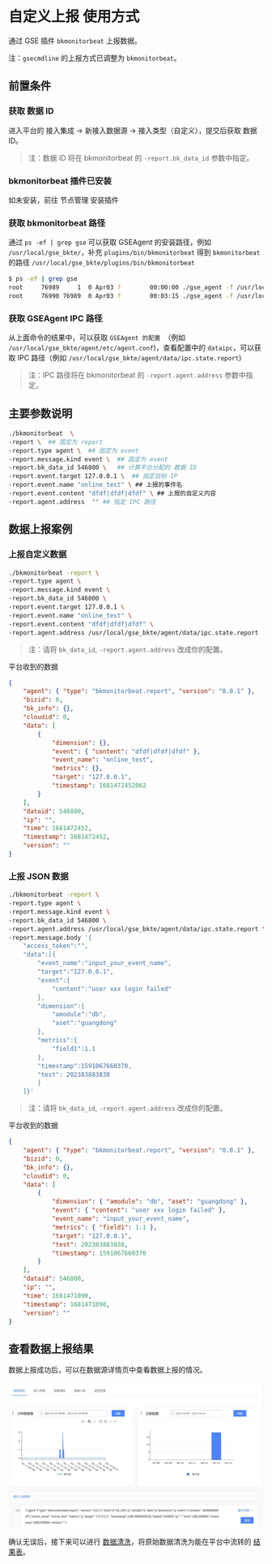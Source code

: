 # 自定义上报 使用方式

通过 GSE 插件 `bkmonitorbeat` 上报数据。

注：`gsecmdline` 的上报方式已调整为 `bkmonitorbeat`。

## 前置条件

### 获取 数据 ID
进入平台的 接入集成 -> 新接入数据源 -> 接入类型（自定义），提交后获取 数据 ID。

> 注：数据 ID 将在 bkmonitorbeat 的  `-report.bk_data_id` 参数中指定。

### bkmonitorbeat 插件已安装

如未安装，前往 节点管理 安装插件

### 获取 bkmonitorbeat 路径 
通过 `ps -ef | grep gse` 可以获取 GSEAgent 的安装路径，例如 `/usr/local/gse_bkte/`，补充 `plugins/bin/bkmonitorbeat` 得到 `bkmonitorbeat` 的路径  `/usr/local/gse_bkte/plugins/bin/bkmonitorbeat`

```bash
$ ps -ef | grep gse     
root     76989     1  0 Apr03 ?        00:00:00 ./gse_agent -f /usr/local/gse_bkte/agent/etc/agent.conf
root     76990 76989  0 Apr03 ?        00:03:15 ./gse_agent -f /usr/local/gse_bkte/agent/etc/agent.conf
```

### 获取 GSEAgent IPC 路径
从上面命令的结果中，可以获取 `GSEAgent 的配置 `（例如 `/usr/local/gse_bkte/agent/etc/agent.conf`)，查看配置中的 `dataipc`，可以获取 IPC 路径（例如 `/usr/local/gse_bkte/agent/data/ipc.state.report`)

> 注：IPC 路径将在 bkmonitorbeat 的  `-report.agent.address` 参数中指定。



## 主要参数说明

```bash
./bkmonitorbeat  \
-report \  ## 固定为 report
-report.type agent \  ## 固定为 event
-report.message.kind event \  ## 固定为 event
-report.bk_data_id 546800 \   ## 计算平台分配的 数据 ID
-report.event.target 127.0.0.1 \  ## 指定目标 IP
-report.event.name "online_test" \ ## 上报的事件名
-report.event.content "dfdf|dfdf|dfdf" \ ## 上报的自定义内容
-report.agent.address  "" ## 指定 IPC 路径
```

## 数据上报案例
### 上报自定义数据

```bash
./bkmonitorbeat -report \
-report.type agent \
-report.message.kind event \
-report.bk_data_id 546800 \
-report.event.target 127.0.0.1 \
-report.event.name "online_test" \
-report.event.content "dfdf|dfdf|dfdf" \
-report.agent.address /usr/local/gse_bkte/agent/data/ipc.state.report
```

> 注：请将 `bk_data_id`, `-report.agent.address` 改成你的配置。


平台收到的数据

```json
{
    "agent": { "type": "bkmonitorbeat.report", "version": "0.0.1" },
    "bizid": 0,
    "bk_info": {},
    "cloudid": 0,
    "data": [
        {
            "dimension": {},
            "event": { "content": "dfdf|dfdf|dfdf" },
            "event_name": "online_test",
            "metrics": {},
            "target": "127.0.0.1",
            "timestamp": 1681472452062
        }
    ],
    "dataid": 546800,
    "ip": "",
    "time": 1681472452,
    "timestamp": 1681472452,
    "version": ""
}
```



### 上报 JSON 数据

```bash
./bkmonitorbeat -report \
-report.type agent \
-report.message.kind event \
-report.bk_data_id 546800 \
-report.agent.address /usr/local/gse_bkte/agent/data/ipc.state.report \
-report.message.body '{
    "access_token":"",
    "data":[{
        "event_name":"input_your_event_name",
        "target":"127.0.0.1",
        "event":{
            "content":"user xxx login failed"
        },
        "dimension":{
            "amodule":"db",
            "aset":"guangdong"
        },
        "metrics":{
            "field1":1.1
        },
        "timestamp":1591067660370,
        "test": 202383883838
        }
    ]}'
```    

> 注：请将 `bk_data_id`, `-report.agent.address` 改成你的配置。
    
    
平台收到的数据

```json
{
    "agent": { "type": "bkmonitorbeat.report", "version": "0.0.1" },
    "bizid": 0,
    "bk_info": {},
    "cloudid": 0,
    "data": [
        {
            "dimension": { "amodule": "db", "aset": "guangdong" },
            "event": { "content": "user xxx login failed" },
            "event_name": "input_your_event_name",
            "metrics": { "field1": 1.1 },
            "target": "127.0.0.1",
            "test": 202383883838,
            "timestamp": 1591067660370
        }
    ],
    "dataid": 546800,
    "ip": "",
    "time": 1681471090,
    "timestamp": 1681471090,
    "version": ""
}
```    


## 查看数据上报结果

数据上报成功后，可以在数据源详情页中查看数据上报的情况。

![](media/16877705954089.jpg)

确认无误后，接下来可以进行 [数据清洗](../../data-clean/detail.md)，将原始数据清洗为能在平台中流转的 [结果表](../../../../Introduction/Terms.md)。


